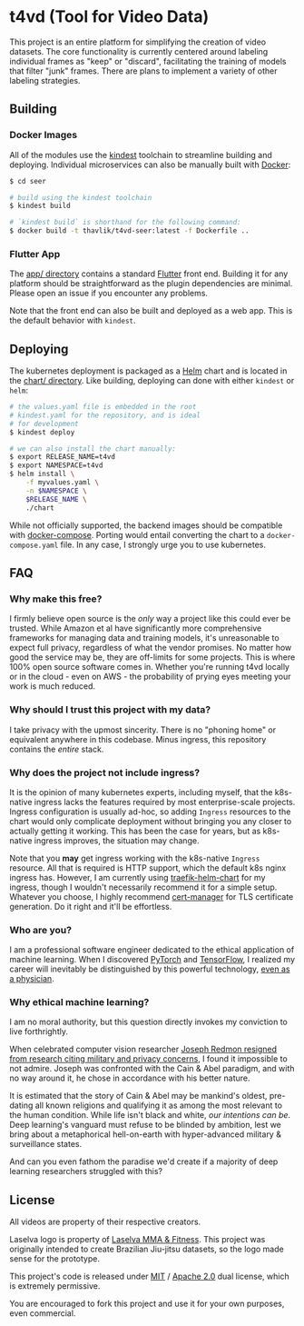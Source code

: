 # t4vd (Tool for Video Data)
This project is an entire platform for simplifying the creation of video datasets. The core functionality is currently centered around labeling individual frames as "keep" or "discard", facilitating the training of models that filter "junk" frames. There are plans to implement a variety of other labeling strategies.

## Building
### Docker Images
All of the modules use the [kindest](https://github.com/midcontinentcontrols/kindest/) toolchain to streamline building and deploying. Individual microservices can also be manually built with [Docker](https://www.docker.com/):

```bash
$ cd seer

# build using the kindest toolchain
$ kindest build

# `kindest build` is shorthand for the following command:
$ docker build -t thavlik/t4vd-seer:latest -f Dockerfile ..
```

### Flutter App
The [app/ directory](app/) contains a standard [Flutter](https://github.com/flutter/flutter) front end. Building it for any platform should be straightforward as the plugin dependencies are minimal. Please open an issue if you encounter any problems.

Note that the front end can also be built and deployed as a web app. This is the default behavior with `kindest`.

## Deploying
The kubernetes deployment is packaged as a [Helm](https://helm.sh/) chart and is located in the [chart/ directory](chart/). Like building, deploying can done with either `kindest` or `helm`:

```bash
# the values.yaml file is embedded in the root
# kindest.yaml for the repository, and is ideal
# for development
$ kindest deploy

# we can also install the chart manually:
$ export RELEASE_NAME=t4vd
$ export NAMESPACE=t4vd
$ helm install \
    -f myvalues.yaml \
    -n $NAMESPACE \
    $RELEASE_NAME \
    ./chart
```

While not officially supported, the backend images should be compatible with [docker-compose](https://docs.docker.com/compose/). Porting would entail converting the chart to a `docker-compose.yaml` file. In any case, I strongly urge you to use kubernetes.

## FAQ
### Why make this free?
I firmly believe open source is the *only* way a project like this could ever be trusted. While Amazon et al have significantly more comprehensive frameworks for managing data and training models, it's unreasonable to expect full privacy, regardless of what the vendor promises. No matter how good the service may be, they are off-limits for some projects. This is where 100% open source software comes in. Whether you're running t4vd locally or in the cloud - even on AWS - the probability of prying eyes meeting your work is much reduced.

### Why should I trust this project with my data?
I take privacy with the upmost sincerity. There is no "phoning home" or equivalent anywhere in this codebase. Minus ingress, this repository contains the *entire* stack.

### Why does the project not include ingress?
It is the opinion of many kubernetes experts, including myself, that the k8s-native ingress lacks the features required by most enterprise-scale projects. Ingress configuration is usually ad-hoc, so adding `Ingress` resources to the chart would only complicate deployment without bringing you any closer to actually getting it working. This has been the case for years, but as k8s-native ingress improves, the situation may change.

Note that you **may** get ingress working with the k8s-native `Ingress` resource. All that is required is HTTP support, which the default k8s nginx ingress has. However, I am currently using [traefik-helm-chart](https://github.com/traefik/traefik-helm-chart) for my ingress, though I wouldn't necessarily recommend it for a simple setup. Whatever you choose, I highly recommend [cert-manager](https://cert-manager.io/) for TLS certificate generation. Do it right and it'll be effortless.

### Who are you?
I am a professional software engineer dedicated to the ethical application of machine learning. When I discovered [PyTorch](https://pytorch.org/) and [TensorFlow](https://www.tensorflow.org/), I realized my career will inevitably be distinguished by this powerful technology, [even as a physician](https://github.com/thavlik/machine-learning-portfolio).

### Why ethical machine learning?
I am no moral authority, but this question directly invokes my conviction to live forthrightly.

When celebrated computer vision researcher [Joseph Redmon resigned from research citing military and privacy concerns](https://twitter.com/pjreddie/status/1230524770350817280?lang=en), I found it impossible to not admire. Joseph was confronted with the Cain & Abel paradigm, and with no way around it, he chose in accordance with his better nature. 

It is estimated that the story of Cain & Abel may be mankind's oldest, pre-dating all known religions and qualifying it as among the most relevant to the human condition. While life isn't black and white, *our intentions can be*. Deep learning's vanguard must refuse to be blinded by ambition, lest we bring about a metaphorical hell-on-earth with hyper-advanced military & surveillance states.

And can you even fathom the paradise we'd create if a majority of deep learning researchers struggled with this?

## License
All videos are property of their respective creators.

Laselva logo is property of [Laselva MMA & Fitness](http://www.laselvamma.com/). This project was originally intended to create Brazilian Jiu-jitsu datasets, so the logo made sense for the prototype.

This project's code is released under [MIT](LICENSE-MIT) / [Apache 2.0](LICENSE-Apache) dual license, which is extremely permissive.

You are encouraged to fork this project and use it for your own purposes, even commercial.

